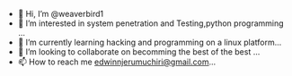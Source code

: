 - 👋 Hi, I’m @weaverbird1
- 👀 I’m interested in  system penetration and Testing,python programming  ...
- 🌱 I’m currently learning hacking and programming on a linux platform...
- 💞️ I’m looking to collaborate on becomming the best of the best ...
- 📫 How to reach me  edwinnjerumuchiri@gmail.com...

<!---
weaverbird1/weaverbird1 is a ✨ special ✨ repository because its `README.md` (this file) appears on your GitHub profile.
You can click the Preview link to take a look at your changes.
--->
